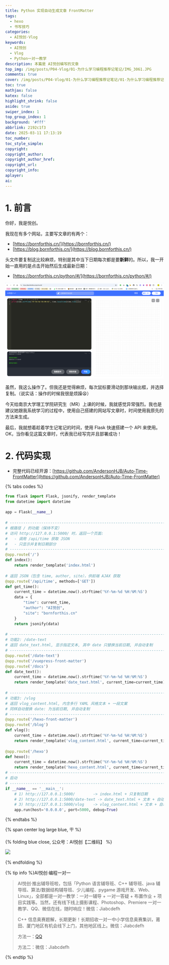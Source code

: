 ```yaml
---
title: Python 实现自动生成文章 FrontMatter
tags:
  - hexo
  - 书写技巧
categories:
  - AI悦创·Vlog
keywords:
  - AI悦创
  - Vlog
  - Python一对一教学
description: 本篇是 AI悦创编写的文章
top_img: /img/posts/P04-Vlog/01-为什么学习编程推荐记笔记/IMG_3061.JPG
comments: true
cover: /img/posts/P04-Vlog/01-为什么学习编程推荐记笔记/01-为什么学习编程推荐记笔记.webp
toc: true
mathjax: false
katex: false
highlight_shrink: false
aside: true
swiper_index: 1
top_group_index: 1
background: '#fff'
abbrlink: 2192c1f3
date: 2025-03-11 17:13:19
toc_number:
toc_style_simple:
copyright:
copyright_author:
copyright_author_href:
copyright_url:
copyright_info:
aplayer:
ai:
---
```

# 1. 前言

你好，我是悦创。

我现在有多个网站，主要写文章的有两个：

- [https://bornforthis.cn/](https://bornforthis.cn/)
- [https://blog.bornforthis.cn/](https://blog.bornforthis.cn/)

头文件要复制这比较麻烦，特别是其中当下日期每次都是要**新鲜**的。所以，我一开始一直用的是点击开始然后生成最新日期：

- [https://bornforthis.cn/python/#/](https://bornforthis.cn/python/#/)

![](<04-Python实现自动生成文章 FrontMatter/image.png>)

虽然，我这么操作了。但我还是觉得麻烦，每次鼠标要滑动到那块输出框，并选择复制。（说实话：操作的时候我很是烦躁😫）

今天给南京大学理工学院研究生（MR）上课的时候，我就感觉异常强烈。我也是建议她跟我系统学习的过程中，使用自己搭建的网站写文章时，时间使用我原先的方法来生成。

最后，我就想着趁着学生记笔记的时间，使用 Flask 快速搭建一个 API 来使用。OK，当你看见这篇文章时，代表我已经写完并且部署成功！

# 2. 代码实现

- 完整代码已经开源：[https://github.com/AndersonHJB/Auto-Time-FrontMatter](https://github.com/AndersonHJB/Auto-Time-FrontMatter)

{% tabs codes %}

<!-- tab app.py -->

```python
from flask import Flask, jsonify, render_template
from datetime import datetime

app = Flask(__name__)

# ----------------------------------------------------------------------------
# 根路径 / 的功能（保持不变）
# 访问 http://127.0.0.1:5000/ 时，返回一个页面:
#   - 调用 /api/time 获取 JSON
#   - 只显示并复制日期部分
# ----------------------------------------------------------------------------
@app.route('/')
def index():
    return render_template('index.html')

# 返回 JSON（包含 time, author, site），供前端 AJAX 获取
@app.route('/api/time', methods=['GET'])
def get_time():
    current_time = datetime.now().strftime('%Y-%m-%d %H:%M:%S')
    data = {
        "time": current_time,
        "author": "AI悦创",
        "site": "bornforthis.cn"
    }
    return jsonify(data)

# ----------------------------------------------------------------------------
# 功能2: /date-text
# 返回 date_text.html, 显示指定文本, 其中 date 只替换当前日期, 并自动复制
# ----------------------------------------------------------------------------
@app.route('/date-text')
@app.route('/vuepress-front-matter')
@app.route('/docs')
def date_text():
    current_time = datetime.now().strftime('%Y-%m-%d %H:%M:%S')
    return render_template('date_text.html', current_time=current_time)

# ----------------------------------------------------------------------------
# 功能3: /vlog
# 返回 vlog_content.html, 内含多行 YAML 风格文本 + 一段文案
# 同样自动替换 date: 为当前日期, 并自动复制
# ----------------------------------------------------------------------------
@app.route('/hexo-front-matter')
@app.route('/blog')
def vlog():
    current_time = datetime.now().strftime('%Y-%m-%d %H:%M:%S')
    return render_template('vlog_content.html', current_time=current_time)

@app.route('/hexo')
def hexo():
    current_time = datetime.now().strftime('%Y-%m-%d %H:%M:%S')
    return render_template('hexo_content.html', current_time=current_time)
# ----------------------------------------------------------------------------
# 启动
# ----------------------------------------------------------------------------
if __name__ == '__main__':
    # 1) http://127.0.0.1:5000/        -> index.html + 只复制日期
    # 2) http://127.0.0.1:5000/date-text -> date_text.html + 文本 + 自动复制
    # 3) http://127.0.0.1:5000/vlog    -> vlog_content.html + 文本 + 自动复制
    app.run(host='0.0.0.0', port=5000, debug=True)
```

<!-- endtab -->



{% endtabs %}


{% span center log large blue, 🪧 %}

{% folding blue close, 公众号：AI悦创【二维码】 %}

![](https://bornforthis.cn/gzh.jpg)

{% endfolding %}

{% tip info %}AI悦创·编程一对一

> AI悦创·推出辅导班啦，包括「Python 语言辅导班、C++ 辅导班、java 辅导班、算法/数据结构辅导班、少儿编程、pygame 游戏开发、Web、Linux」，全部都是一对一教学：一对一辅导 + 一对一答疑 + 布置作业 + 项目实践等。当然，还有线下线上摄影课程、Photoshop、Premiere 一对一教学、QQ、微信在线，随时响应！微信：Jiabcdefh
>
> C++ 信息奥赛题解，长期更新！长期招收一对一中小学信息奥赛集训，莆田、厦门地区有机会线下上门，其他地区线上。微信：Jiabcdefh
>
> 方法一：[QQ](http://wpa.qq.com/msgrd?v=3&uin=1432803776&site=qq&menu=yes)
>
> 方法二：微信：Jiabcdefh

{% endtip %}
